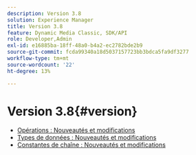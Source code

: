 ```yaml
---
description: Version 3.8
solution: Experience Manager
title: Version 3.8
feature: Dynamic Media Classic, SDK/API
role: Developer,Admin
exl-id: e16885ba-18ff-48a0-b4a2-ec2782bde2b9
source-git-commit: fcda99340a18d5037157723bb3bdca5fa9df3277
workflow-type: tm+mt
source-wordcount: '22'
ht-degree: 13%

---
```


# Version 3.8{#version}

* [Opérations : Nouveautés et modifications](r-3-8-operations.md)
* [Types de données : Nouveautés et modifications](r-3-8-types.md)
* [Constantes de chaîne : Nouveautés et modifications](r-3-8-string-constants.md)
